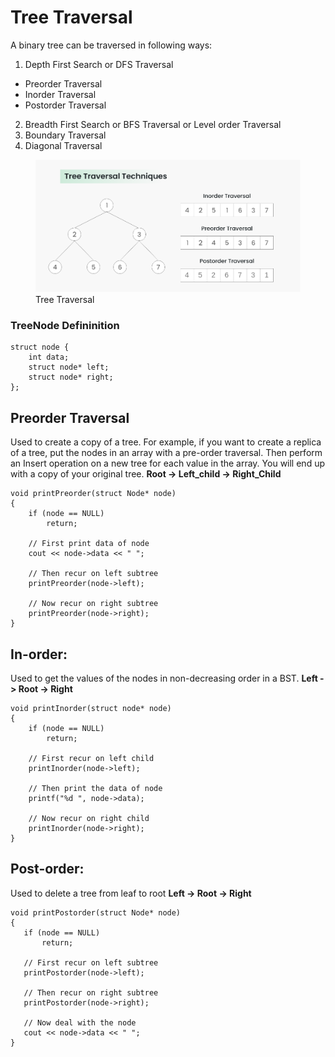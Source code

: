  # Tree Traversal
 A binary tree can be traversed in following ways:

1. Depth First Search or DFS Traversal
    
  - Preorder Traversal
  - Inorder Traversal
  - Postorder Traversal

2. Breadth First Search or BFS Traversal or Level order Traversal
3. Boundary Traversal
4. Diagonal Traversal

<figure>
  <img src="binary_tree_traversal.png" alt="Tree Traversal">
  <figcaption>Tree Traversal</figcaption>
</figure>

### TreeNode Defininition
```
struct node {
    int data;
    struct node* left;
    struct node* right;
};
```


## Preorder Traversal
 Used to create a copy of a tree. For example, if you want to create a replica of a tree, put the nodes in an array with a pre-order traversal. Then perform an Insert operation on a new tree for each value in the array. You will end up with a copy of your original tree.
 **Root -> Left_child -> Right_Child**

```
void printPreorder(struct Node* node)
{
    if (node == NULL)
        return;
 
    // First print data of node
    cout << node->data << " ";
 
    // Then recur on left subtree
    printPreorder(node->left);
 
    // Now recur on right subtree
    printPreorder(node->right);
}

```

## In-order: 
 Used to get the values of the nodes in non-decreasing order in a BST.
**Left -> Root -> Right**
```
void printInorder(struct node* node)
{
    if (node == NULL)
        return;
 
    // First recur on left child
    printInorder(node->left);
 
    // Then print the data of node
    printf("%d ", node->data);
 
    // Now recur on right child
    printInorder(node->right);
}
```

## Post-order:
 Used to delete a tree from leaf to root
**Left -> Root -> Right**
 ```
 void printPostorder(struct Node* node)
{
    if (node == NULL)
        return;
 
    // First recur on left subtree
    printPostorder(node->left);
 
    // Then recur on right subtree
    printPostorder(node->right);
 
    // Now deal with the node
    cout << node->data << " ";
}
 
 ```